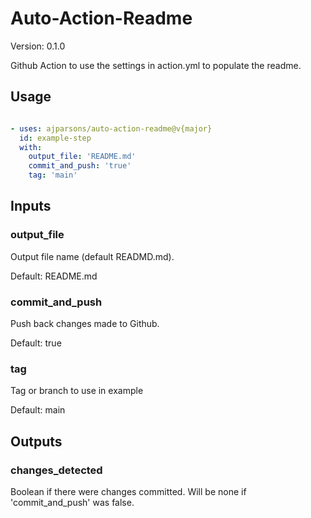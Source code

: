 # Auto-Action-Readme


Version: 0.1.0





Github Action to use the settings in action.yml to populate the readme.


## Usage

```yaml

- uses: ajparsons/auto-action-readme@v{major}
  id: example-step 
  with:
    output_file: 'README.md' 
    commit_and_push: 'true' 
    tag: 'main' 

```


## Inputs

### output_file



Output file name (default READMD.md).

Default: README.md


### commit_and_push



Push back changes made to Github.

Default: true


### tag



Tag or branch to use in example

Default: main




## Outputs

### changes_detected

Boolean if there were changes committed. Will be none if 'commit_and_push' was false.


